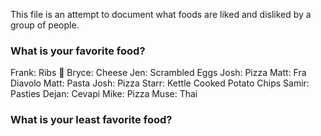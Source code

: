 This file is an attempt to document what foods are liked and disliked by a group of people.

### What is your favorite food?
Frank: Ribs :meat_on_bone:
Bryce: Cheese
Jen: Scrambled Eggs
Josh: Pizza
Matt: Fra Diavolo
Matt: Pasta
Josh: Pizza
Starr: Kettle Cooked Potato Chips
Samir: Pasties
Dejan: Cevapi
Mike: Pizza
Muse: Thai
### What is your least favorite food?
